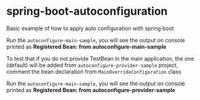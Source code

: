 # spring-boot-autoconfiguration
Basic example of how to apply  auto configuration with spring boot

Run the ```autoconfigure-main-sample```, you will see the output on console printed as **Registered Bean: from autoconfigure-main-sample**

To test that if you do not provide TestBean in the main application, the one (default) will be added from ```autoconfigure-provider-sample``` project, comment the bean declaration from ```MainOverrideConfiguration``` class

Run the ```autoconfigure-main-sample```, you will see the output on console printed as **Registered Bean: from autoconfigure-provider-sample**